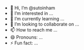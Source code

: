 - 👋 Hi, I’m @sutoinham
- 👀 I’m interested in ...
- 🌱 I’m currently learning ...
- 💞️ I’m looking to collaborate on ...
- 📫 How to reach me ...
- 😄 Pronouns: ...
- ⚡ Fun fact: ...

<!---
sutoinham/sutoinham is a ✨ special ✨ repository because its `README.md` (this file) appears on your GitHub profile.
You can click the Preview link to take a look at your changes.
--->
